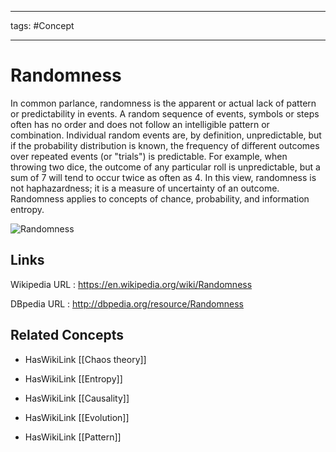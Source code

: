 




---

tags: #Concept

---
# Randomness


In common parlance, randomness is the apparent or actual lack of pattern or predictability in events. A random sequence of events, symbols or steps often has no order and does not follow an intelligible pattern or combination. Individual random events are, by definition, unpredictable, but if the probability distribution is known, the frequency of different outcomes over repeated events (or "trials") is predictable. For example, when throwing two dice, the outcome of any particular roll is unpredictable, but a sum of 7 will tend to occur twice as often as 4. In this view, randomness is not haphazardness; it is a measure of uncertainty of an outcome. Randomness applies to concepts of chance, probability, and information entropy.

![Randomness](http://commons.wikimedia.org/wiki/Special:FilePath/RandomBitmap.png?width=300)


## Links


Wikipedia URL : https://en.wikipedia.org/wiki/Randomness

DBpedia URL : http://dbpedia.org/resource/Randomness


## Related Concepts


- HasWikiLink [[Chaos theory]]

- HasWikiLink [[Entropy]]

- HasWikiLink [[Causality]]

- HasWikiLink [[Evolution]]

- HasWikiLink [[Pattern]]